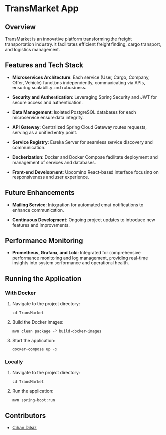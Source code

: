 # TransMarket App

## Overview

TransMarket is an innovative platform transforming the freight transportation industry. It facilitates efficient freight finding, cargo transport, and logistics management.

## Features and Tech Stack

- **Microservices Architecture**: Each service (User, Cargo, Company, Offer, Vehicle) functions independently, communicating via APIs, ensuring scalability and robustness.
  
- **Security and Authentication**: Leveraging Spring Security and JWT for secure access and authentication.

- **Data Management**: Isolated PostgreSQL databases for each microservice ensure data integrity.

- **API Gateway**: Centralized Spring Cloud Gateway routes requests, serving as a unified entry point.

- **Service Registry**: Eureka Server for seamless service discovery and communication.

- **Dockerization**: Docker and Docker Compose facilitate deployment and management of services and databases.

- **Front-end Development**: Upcoming React-based interface focusing on responsiveness and user experience.

## Future Enhancements

- **Mailing Service**: Integration for automated email notifications to enhance communication.

- **Continuous Development**: Ongoing project updates to introduce new features and improvements.

## Performance Monitoring

- **Prometheus, Grafana, and Loki**: Integrated for comprehensive performance monitoring and log management, providing real-time insights into system performance and operational health.

## Running the Application

### With Docker

1. Navigate to the project directory:

    ```
    cd TransMarket
    ```

2. Build the Docker images:

    ```
    mvn clean package -P build-docker-images
    ```

3. Start the application:

    ```
    docker-compose up -d
    ```

### Locally

1. Navigate to the project directory:

    ```
    cd TransMarket
    ```

2. Run the application:

    ```
    mvn spring-boot:run
    ```

## Contributors
- [Cihan Dilsiz](https://github.com/cdilsiz5)

